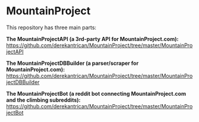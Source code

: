 # MountainProject

This repository has three main parts:

**The MountainProjectAPI (a 3rd-party API for MountainProject.com):**
https://github.com/derekantrican/MountainProject/tree/master/MountainProjectAPI

**The MountainProjectDBBuilder (a parser/scraper for MountainProject.com):** https://github.com/derekantrican/MountainProject/tree/master/MountainProjectDBBuilder

**The MountainProjectBot (a reddit bot connecting MountainProject.com and the climbing subreddits):** https://github.com/derekantrican/MountainProject/tree/master/MountainProjectBot
